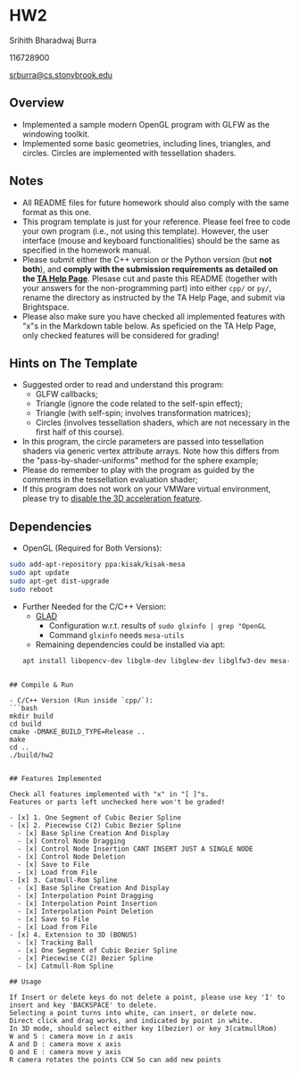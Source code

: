# HW2

Srihith Bharadwaj Burra

116728900

srburra@cs.stonybrook.edu

## Overview

- Implemented a sample modern OpenGL program with GLFW as the windowing toolkit. 
- Implemented some basic geometries, including lines, triangles, and circles. Circles are implemented with tessellation shaders. 

## Notes

- All README files for future homework should also comply with the same format as this one. 
- This program template is just for your reference. Please feel free to code your own program (i.e., not using this template). However, the user interface (mouse and keyboard functionalities) should be the same as specified in the homework manual. 
- Please submit either the C++ version or the Python version (but **not both**), and **comply with the submission requirements as detailed on the [TA Help Page](https://www3.cs.stonybrook.edu/~xihan1/courses/cse528/ta_help_page.html)**. Plesase cut and paste this README (together with your answers for the non-programming part) into either `cpp/` or `py/`, rename the directory as instructed by the TA Help Page, and submit via Brightspace. 
- Please also make sure you have checked all implemented features with "x"s in the Markdown table below. As speficied on the TA Help Page, only checked features will be considered for grading!

## Hints on The Template

- Suggested order to read and understand this program: 
  - GLFW callbacks;
  - Triangle (ignore the code related to the self-spin effect);
  - Triangle (with self-spin; involves transformation matrices);
  - Circles (involves tessellation shaders, which are not necessary in the first half of this course). 
- In this program, the circle parameters are passed into tessellation shaders via generic vertex attribute arrays. 
  Note how this differs from the "pass-by-shader-uniforms" method for the sphere example; 
- Please do remember to play with the program as guided by the comments in the tessellation evaluation shader;
- If this program does not work on your VMWare virtual environment, 
  please try to [disable the 3D acceleration feature](https://kb.vmware.com/s/article/59146). 

## Dependencies

- OpenGL (Required for Both Versions):
```bash
sudo add-apt-repository ppa:kisak/kisak-mesa
sudo apt update
sudo apt-get dist-upgrade
sudo reboot
```
- Further Needed for the C/C++ Version: 
  - [GLAD](https://glad.dav1d.de/)
    - Configuration w.r.t. results of `sudo glxinfo | grep "OpenGL`
    - Command `glxinfo` needs `mesa-utils`
  - Remaining dependencies could be installed via apt:
  ```bash
  apt install libopencv-dev libglm-dev libglew-dev libglfw3-dev mesa-utils libx11-dev libxi-dev libxrandr-dev
  ```


```

## Compile & Run

- C/C++ Version (Run inside `cpp/`): 
```bash
mkdir build
cd build
cmake -DMAKE_BUILD_TYPE=Release ..
make 
cd ..
./build/hw2
```

```

## Features Implemented

Check all features implemented with "x" in "[ ]"s. 
Features or parts left unchecked here won't be graded! 

- [x] 1. One Segment of Cubic Bezier Spline
- [x] 2. Piecewise C(2) Cubic Bezier Spline
  - [x] Base Spline Creation And Display
  - [x] Control Node Dragging
  - [x] Control Node Insertion CANT INSERT JUST A SINGLE NODE
  - [x] Control Node Deletion
  - [x] Save to File
  - [x] Load from File
- [x] 3. Catmull-Rom Spline
  - [x] Base Spline Creation And Display
  - [x] Interpolation Point Dragging
  - [x] Interpolation Point Insertion
  - [x] Interpolation Point Deletion
  - [x] Save to File
  - [x] Load from File
- [x] 4. Extension to 3D (BONUS)
  - [x] Tracking Ball
  - [x] One Segment of Cubic Bezier Spline
  - [x] Piecewise C(2) Bezier Spline
  - [x] Catmull-Rom Spline

## Usage

If Insert or delete keys do not delete a point, please use key 'I' to insert and key 'BACKSPACE' to delete.
Selecting a point turns into white, can insert, or delete now.
Direct click and drag works, and indicated by point in white.
In 3D mode, should select either key 1(bezier) or key 3(catmullRom)
W and S : camera move in z axis
A and D : camera move x axis
Q and E : camera move y axis
R camera rotates the points CCW So can add new points


